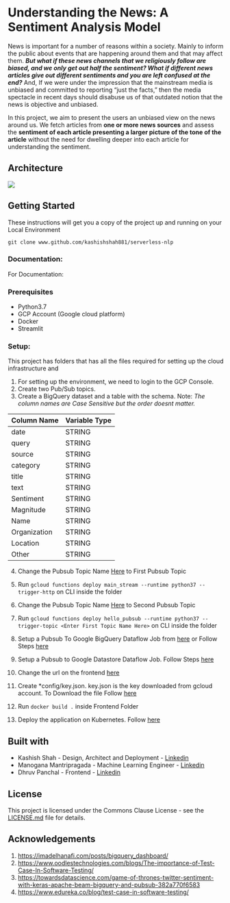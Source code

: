 # Understanding the News: A Sentiment Analysis Model

News is important for a number of reasons within a society. Mainly to inform the public about events that are happening around them and that may affect them. 
***But what if these news channels that we religiously follow are biased, and we only get out half the sentiment? What if different news articles give out different sentiments and you are left confused at the end?*** 
And, If we were under the impression that the mainstream media is unbiased and committed to reporting “just the facts,” then the media spectacle in recent days should disabuse us of that outdated notion that the news is objective and unbiased.

In this project, we aim to present the users an unbiased view on the news around us. We fetch articles from **one or more news sources** and assess the **sentiment of each article presenting a larger picture of the tone of the article** without the need for dwelling deeper into each article for understanding the sentiment.

## Architecture
<img src="https://github.com/kashishshah881/serverless-nlp/blob/master/img/arch.jpeg">

## Getting Started
These instructions will get you a copy of the project up and running on your Local Environment 
```
git clone www.github.com/kashishshah881/serverless-nlp
```
### Documentation: 
For Documentation: 

### Prerequisites

- Python3.7
- GCP Account (Google cloud platform)
- Docker
- Streamlit

### Setup:

This project has folders that has all the files required for setting up the cloud infrastructure and 

1. For setting up the environment, we need to login to the GCP Console.
2. Create two Pub/Sub topics. 
3. Create a BigQuery dataset and a table with the schema. Note: *The column names are Case Sensitive but the order doesnt matter.*

| Column Name   | Variable Type |
| ------------- | ------------- |
| date          | STRING        |
| query         | STRING        |
| source        | STRING        |
| category      | STRING        |
| title         | STRING        |
| text          | STRING        |
| Sentiment     | STRING        |
| Magnitude     | STRING        |
| Name          | STRING        |
| Organization  | STRING        |
| Location      | STRING        |
| Other         | STRING        |
 
 4. Change the Pubsub Topic Name [Here](https://github.com/kashishshah881/serverless-nlp/blob/master/gcloud/cloudfunctions/cloudFunction1/main.py#L100) to First Pubsub Topic
 
 5. Run ```gcloud functions deploy main_stream --runtime python37 --trigger-http``` on CLI inside the folder
 
 6. Change the Pubsub Topic Name [Here](https://github.com/kashishshah881/serverless-nlp/blob/master/gcloud/cloudfunctions/cloudFunction2/main.py#L70) to Second Pubsub Topic
 
 7. Run ```gcloud functions deploy hello_pubsub --runtime python37 --trigger-topic <Enter First Topic Name Here>``` on CLI inside the folder
 
 8. Setup a Pubsub To Google BigQuery Dataflow Job from [here](https://github.com/kashishshah881/serverless-nlp/blob/master/gcloud/dataflow/pubsubToBigQuery.java#L93) or Follow Steps [here](https://cloud.google.com/dataflow/docs/guides/templates/provided-streaming#cloudpubsubsubscriptiontobigquery)
 
 9. Setup a Pubsub to Google Datastore Dataflow Job. Follow Steps [here](https://cloud.google.com/dataflow/docs/guides/templates/provided-streaming#cloudpubsubtogcstext)
 
 10. Change the url on the frontend [here](https://github.com/kashishshah881/serverless-nlp/blob/master/frontend/main.py#L29)
 
 11. Create *config/key.json. key.json is the key downloaded from gcloud account. 
 To Download the file Follow [here](https://cloud.google.com/iam/docs/creating-managing-service-account-keys)
 
 12. Run ```docker build .``` inside Frontend Folder
 13. Deploy the application on Kubernetes. Follow [here](https://codeburst.io/getting-started-with-kubernetes-deploy-a-docker-container-with-kubernetes-in-5-minutes-eb4be0e96370)
 

## Built with

- Kashish Shah - Design, Architect and Deployment - [Linkedin](https://www.linkedin.com/in/shah-kashish/)
- Manogana Mantripragada - Machine Learning Engineer - [Linkedin](https://www.linkedin.com/in/manogna-mantripragada/)
- Dhruv Panchal - Frontend - [Linkedin](https://www.linkedin.com/in/panchaldhruv/)

## License

This project is licensed under the Commons Clause License - see the [LICENSE.md](https://commonsclause.com/) file for details.

## Acknowledgements
1. https://imadelhanafi.com/posts/bigquery_dashboard/
2. https://www.oodlestechnologies.com/blogs/The-importance-of-Test-Case-In-Software-Testing/
3. https://towardsdatascience.com/game-of-thrones-twitter-sentiment-with-keras-apache-beam-bigquery-and-pubsub-382a770f6583
4. https://www.edureka.co/blog/test-case-in-software-testing/

